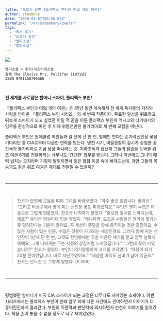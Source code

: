 ```yaml
---
title: "도로시 길먼 ⟪폴리팩스 부인과 여덟 개의 여권⟫"
author: steemory
date: "2019-01-07T00:06:06Z"
permalink: "/kr/@steemory/2we7sr"
tags:
  - "독서 후기"
  - "도로시 길먼"
  - "영미소설"
  - "추리소설"
---
```

![](https://ipfs.busy.org/ipfs/Qmadg9u9ogxPoFD1CT8apQsEBvpzu4JXBeexYCeC2TFGym)

```
영미소설 > 추리/미스터리소설
원제 The Elusive Mrs. Pollifax (1971년)
ISBN 9791158790660
```

<br>

**전 세계를 사로잡은 할머니 스파이, 폴리팩스 부인!**

『폴리팩스 부인과 여덟 개의 여권』은 35년 동안 계속해서 전 세계 독자들의 지지와 사랑을 받아온 「폴리팩스 부인 시리즈」의 세 번째 작품이다. 무료한 일상을 뒤로하고 뒤늦게 스파이가 되고 싶었던 어릴 적 꿈을 이룬 폴리팩스 부인이 멕시코와 터키에서의 임무를 환상적으로 마친 후 이제 위험천만한 불가리아로 세 번째 모험을 떠난다.

폴리팩스 부인은 원예클럽 회원들과 일 년에 단 한 번, 밤에만 핀다는 손가락선인장 꽃을 기다리던 중 CIA로부터 다급한 연락을 받는다. 냉전 시기, 비밀경찰의 감시가 삼엄한 공산국가 불가리아로 지금 당장 떠나라는 것. 지하조직과 접선해 그들의 탈출을 도와줄 위조 여권 8개를 전달하라는 너무나도 ‘간단한’ 임무를 맡는다. 그러나 이번에도 그녀의 매력 넘치는 오지라퍼 기질이 발휘되면서 일은 점점 미궁 속에 빠져드는데. 과연 그들의 목숨과도 같은 위조 여권은 제대로 전달될 수 있을까?

<br>

___

<br>

> 찬코가 만면에 웃음을 띠며 그녀를 바라보았다. “아주 좋은 일입니다. 좋아요.”
“그리고 비상구에서 밤에 피는 선인장 꽃도 피워냈지요.” 부인은 왠지 수줍은 마음으로 그렇게 덧붙였다.
찬코가 나직하게 물었다. “중요한 일처럼 느껴지는데, 왜죠?”
부인은 망설이다 입을 열었다. “왜냐하면, 요즈음 사람들은 뭔가에 쫓기는 듯 달려간다는 기분이 들어요, 꼭 세상이 종말을 향해 움직이는 것만 같잖아요. 수많은 사람이 있는 만큼, 수많은 것들이 파괴되는 세상인걸요. 그러다 밤에 피는 선인장이 1년에 단 한 번, 그것도 한밤중에만 꽃을 피운단 얘기를 듣고 깜짝 놀랐지 뭐예요. 그게 나에게는 무슨 지성의 상징처럼 느껴졌답니다.” 
“그런데 꽃이 피었습니까?” 찬코가 물었다.
부인이 의기양양하게 고개를 끄덕였다. “자정이 되기 20분 전이었답니다. 바로 지난주였어요.”
“세상엔 아직도 신비가 남아 있군요.” 찬코는 안도한 듯 그렇게 말했다. (P.306)

<br>

___

<br>

평범했던 할머니가 미국 CIA 스파이가 되는 과정은 너무나도 재미있는 소재이다. 이번 시리즈에서는 폴리팩스 부인이 원래 임무 외에 다른 사건에도 관여하면서 이야기가 더 흥미진진하게 흘러간다. 부인의 직관력과 판단력에 의지하면서 천천히 이야기를 읽어갔다. 책을 손이 놓을 수 없을 정도로 너무 재미있었다.
